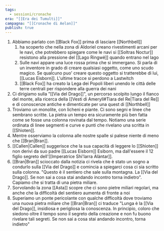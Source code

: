 ```yaml
---
tags:
  - sessioni/cronache
era: "[[Era dei Tumulti]]"
campagna: "[[Cronache di Aelan]]"
publish: true
---
```


1. Abbiamo parlato con [[Black Fox]] prima di lasciare [[Northbell]] 
	1. ha scoperto che nella zona di Aldoriel creano rivestimenti arcani per le navi, che potrebbero spiegare come le navi si [[Soltras Noctur]] resistono alla pressione del [[Lago Ringwë]] quando entrano nel lago
	2. Sulle navi appare una luce rossa prima che si immergano. Si parla di un inventore in grado di creare qualsiasi oggetto, come uno scudo magico. Se qualcuno puo' creare questo oggetto si tratterebbe di lui, [[Lucas Eisborn]]. L'ultime tracce si perdono a Lastwitch
	3. [[Black Fox]] ha creato la Lega dei Popoli liberi unendo le città delle terre centrali per rispondere alla guerra dei nani
2. Ci dirigiamo sulla "[[Via del Drago]]", un percorso scolpito lungo il fianco del monte, alla ricerca della [[Vesti di Ameryll#Tiara del Re|Tiara del Re]] e di conoscenze antiche e dimenticate per una quest di [[Northbell]]
3. Troviamo un monolite, con licheni e piante. Ci sono segni e linee che sembrano scritte. La pietra un tempo era sicuramente più ben fatta come se fosse una colonna rovinata dal tempo. Notiamo una serie ordinata di linee segmenti e curve e punti che rivelano una scritta in [[Shìoten]].
4. Mentre osserviamo la colonna alle nostre spalle si palese niente di meno che [[Bran|Bran]]. 
5. [[Callen|Callen]] suggerisce che la sua capacità di leggere lo [[Shìoten]] non derivi da suo padre [[Lucas Eisborn]] Esiborn, ma dall'essere il 12 figlio segreto dell'[[Imperatrice Shi'larra Alàntar]].
6. [[Bran|Bran]] scioccato dalla notizia ci rivela che è stato un sogno a condurlo sulla [[Via del Drago]] e comincia a spiegarci cosa ci sia scritto sulla colonna. "Questo è il sentiero che sale sulla montagna. La [[Via del Drago]]. Se non sai a cosa stai andando incontro torna indietro". Capiamo che si tratta di una pietra miliare.
7. Sorvolando la zona [[Asta]] scopre che ci sono pietre miliari regolari, ma anche che la difficoltà del sentiero aumenta di fronte a noi
8. Superiamo un ponte pericolante con qualche difficoltà dove troviamo una nuova pietra miliare che [[Bran|Bran]] ci traduce "Lunga è la [[Via del Drago]], insidiosa e perigliosa la conoscenza. In principio, coloro che siedono oltre il tempo sono il segreto della creazione e non fu buono rivelare tali segreti. Se non sai a cosa stai andando incontro, torna indietro"